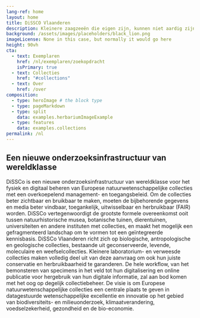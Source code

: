 ```yaml
---
lang-ref: home
layout: home
title: DiSSCO Vlaanderen
description: Kleinere zaagzeeën die eigen zijn, kunnen niet aardig zijn. Ook voor iedereen die daar sterren geeft, steekt men zelf zaad op dat heerschappij geeft van mindere van mindere, waar hun geest wordt verdeeld, zie, ze zijn gras dat open wordt genoemd.
background: /assets/images/placeholders/black_lion.png
imageLicense: None in this case, but normally it would go here
height: 90vh
cta:
  - text: Exemplaren
    href: /nl/exemplaren/zoekopdracht
    isPrimary: true
  - text: Collecties
    href: "#collections"
  - text: Over
    href: /over
composition:
  - type: heroImage # the block type
  - type: pageMarkdown
  - type: split
    data: examples.herbariumImageExample
  - type: features
    data: examples.collections
permalink: /nl
---
```


## Een nieuwe onderzoeksinfrastructuur van wereldklasse

DiSSCo is een nieuwe onderzoeksinfrastructuur van wereldklasse voor het fysiek en digitaal beheren van Europese natuurwetenschappelijke collecties met een overkoepelend management- en toegangsbeleid. Om de collecties beter zichtbaar en bruikbaar te maken, moeten de bijbehorende gegevens en media beter vindbaar, toegankelijk, uitwisselbaar en herbruikbaar (FAIR) worden. DiSSCo vertegenwoordigt de grootste formele overeenkomst ooit tussen natuurhistorische musea, botanische tuinen, dierentuinen, universiteiten en andere instituten met collecties, en maakt het mogelijk een gefragmenteerd landschap om te vormen tot een geïntegreerde kennisbasis. DiSSCo Vlaanderen richt zich op biologische, antropologische en geologische collecties, bestaande uit geconserveerde, levende, moleculaire en weefselcollecties. Kleinere laboratorium- en verweesde collecties maken volledig deel uit van deze aanvraag om ook hun juiste conservatie en herbruikbaarheid te garanderen. De hele workflow, van het bemonsteren van specimens in het veld tot hun digitalisering en online publicatie voor hergebruik van hun digitale informatie, zal aan bod komen met het oog op degelijk collectiebeheer. De visie is om Europese natuurwetenschappelijke collecties een centrale plaats te geven in datagestuurde wetenschappelijke excellentie en innovatie op het gebied van biodiversiteits- en milieuonderzoek, klimaatverandering, voedselzekerheid, gezondheid en de bio-economie.
